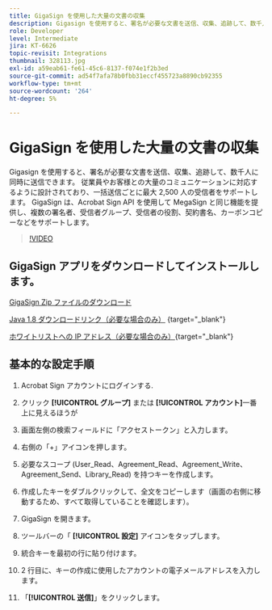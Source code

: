 ```yaml
---
title: GigaSign を使用した大量の文書の収集
description: Gigasign を使用すると、署名が必要な文書を送信、収集、追跡して、数千人に同時に送信できます
role: Developer
level: Intermediate
jira: KT-6626
topic-revisit: Integrations
thumbnail: 328113.jpg
exl-id: a59eab61-fe61-45c6-8137-f074e1f2b3ed
source-git-commit: ad54f7afa78b0fbb31eccf455723a8890cb92355
workflow-type: tm+mt
source-wordcount: '264'
ht-degree: 5%

---
```


# GigaSign を使用した大量の文書の収集

Gigasign を使用すると、署名が必要な文書を送信、収集、追跡して、数千人に同時に送信できます。 従業員やお客様との大量のコミュニケーションに対応するように設計されており、一括送信ごとに最大 2,500 人の受信者をサポートします。 GigaSign は、Acrobat Sign API を使用して MegaSign と同じ機能を提供し、複数の署名者、受信者グループ、受信者の役割、契約書名、カーボンコピーなどをサポートします。

>[!VIDEO](https://video.tv.adobe.com/v/328113?quality=12&learn=on&hidetitle=true)

## GigaSign アプリをダウンロードしてインストールします。

[GigaSign Zip ファイルのダウンロード](https://documentcloud.adobe.com/link/track?uri=urn:aaid:scds:US:8975dbca-98d5-4e66-9164-d21163c91c7f)

[Java 1.8 ダウンロードリンク（必要な場合のみ）](https://www.oracle.com/java/technologies/javase/javase8-archive-downloads.html) {target="_blank"}

[ホワイトリストへの IP アドレス（必要な場合のみ）](https://helpx.adobe.com/jp/sign/system-requirements.html#IPs){target="_blank"}

## 基本的な設定手順

1. Acrobat Sign アカウントにログインする.

1. クリック **[!UICONTROL グループ]** または **[!UICONTROL アカウント]**&#x200B;一番上に見えるほうが

1. 画面左側の検索フィールドに「アクセストークン」と入力します。

1. 右側の「+」アイコンを押します。

1. 必要なスコープ (User_Read、Agreement_Read、Agreement_Write、Agreement_Send、Library_Read) を持つキーを作成します。

1. 作成したキーをダブルクリックして、全文をコピーします（画面の右側に移動するため、すべて取得していることを確認します）。

1. GigaSign を開きます。

1. ツールバーの「 **[!UICONTROL 設定]** アイコンをタップします。

1. 統合キーを最初の行に貼り付けます。

1. 2 行目に、キーの作成に使用したアカウントの電子メールアドレスを入力します。

1. 「**[!UICONTROL 送信]**」をクリックします。
